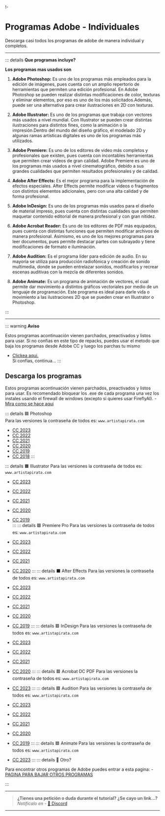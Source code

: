 !- [](https://i.postimg.cc/hj85qPgG/Adobe-programas.png)
# Programas Adobe - Individuales
Descarga casi todos los programas de adobe de manera individual y completos.

---

::: details **Que programas incluye?**

**Los programas mas usados son**

1. **Adobe Photoshop:**
Es uno de los programas más empleados para la edición de imágenes, pues cuenta con un amplio repertorio de herramientas que permiten una edición profesional.
En Adobe Photoshop se pueden realizar distintas modificaciones de color, texturas y eliminar elementos, por eso es uno de los más solicitados.Además, puede ser una alternativa para crear ilustraciones en 2D con texturas.


2. **Adobe Illustrator:**
Es uno de los programas que trabaja con vectores más usados a nivel mundial.
Con Illustrator se pueden crear distintas ilustraciones para distintos fines, como la animación o la impresión.Dentro del mundo del diseño gráfico, el modelado 2D y algunas ramas artísticas digitales es uno de los programas más utilizados.


3. **Adobe Premiere:**
Es uno de los editores de video más completos y profesionales que existen, pues cuenta con incontables herramientas que permiten crear videos de gran calidad.
Adobe Premiere es uno de los programas más usados a nivel cinematográfico, debido a sus grandes cualidades que permiten resultados profesionales y de calidad.


4. **Adobe After Effects:**
Es el mejor programa para la implementación de efectos especiales.
After Effects permite modificar videos o fragmentos con distintos elementos adicionales, pero con una alta calidad y de forma profesional.


5. **Adobe InDesign:**
Es uno de los programas más usados para el diseño de material impreso, pues cuenta con distintas cualidades que permiten maquetar contenido editorial de manera profesional y con gran nitidez.

 
6. **Adobe Acrobat Reader:**
Es uno de los editores de PDF más equipados, pues cuenta con distintas funciones que permiten modificar archivos de manera profesional. Asimismo, es uno de los mejores programas para leer documentos, pues permite destacar partes con subrayado y tiene modificaciones de formato e iluminación.


8. **Adobe Audition:**
Es el programa líder para edición de audio. En su mayoría se utiliza para producción radiofónica y creación de sonido multimedia, donde se pueden entrelazar sonidos, modificarlos y recrear escenas auditivas con la mezcla de diferentes sonidos.

 
9. **Adobe Animate:**
Es un programa de animación de vectores, el cual permite dar movimiento a distintos gráficos vectoriales por medio de un lenguaje de programación. Este programa es ideal para darle vida o movimiento a las ilustraciones 2D que se pueden crear en Illustrator o Photoshop. 

:::

---
::: warning **Aviso**

Estos programas acontinuación vienen parchados, preactivados y listos para usar.
Si no confias en este tipo de repacks, puedes usar el metodo que baja los programas desde Adobe CC y luego los parchas tu mismo
- [Clickea aqui.](/Tutoriales/adobeCC.md)      
Si confias, continua...
:::

## Descarga los programas

Estos programas acontinuación vienen parchados, preactivados y listos para usar. Es recomendado bloquear los .exe de cada programa una vez los instales usando el firewall de windows (excepto si quieres usar FireflyAI). - [Mira como se hace aqui](https://www.xataka.com/basics/como-bloquear-el-acceso-a-internet-a-una-aplicacion-con-el-firewall-de-windows#:~:text=Bloquear%20el%20acceso%20a%20Internet%20de%20una%20aplicación%20que%20ya,acceso%20a%20Internet%20por%20completo.)

::: details 🟦 Photoshop     
Para las versiones la contraseña de todos es: `www.artistapirata.com`       
      
- [CC 2023](https://disq.us/url?url=https%3A%2F%2Fwww.mediafire.com%2Ffile_premium%2Fdfbjnli6gkfgo2g%2FWIN_APS_V24.6.0.573.rar%2Ffile%3ALkujnKzNBELkkXfmCZxkLXtxYmA&cuid=4208103)        
- [CC 2022](https://disq.us/url?url=https%3A%2F%2Fwww.mediafire.com%2Ffile%2Fyp0f1r4j0d6r21b%2FWIN_APS_V23.5.0.669_AP_ZNT.rar%2Ffile%3Asa9zMJb198iceDCybhEHp-TnIXw&cuid=4208103)            
- [CC 2021](https://disq.us/url?url=https%3A%2F%2Fwww.mediafire.com%2Ffile%2Fkew510adp462kyy%2FWIN_APS_V22.5.8.998_AP_ZNT.rar%2Ffile%3AGU54grbZPWIMzy-XsSUD0g0pWho&cuid=4208103)              
- [CC 2020](http://disq.us/url?url=http%3A%2F%2Fwww.mediafire.com%2Ffile%2F732cz8arne5nlda%2FPSCC2K21.21.2.4.WIN.AP.ZNT.rar%3AKFIXEo7XoBONQly5Bs_BOWP-CAE&cuid=4208103)             
- [CC 2019](http://disq.us/url?url=http%3A%2F%2Fwww.mediafire.com%2Ffile%2Fos10tbcyzp1khd3%2FWIN_APS_2K19_V20_AP_ZNT.rar%2Ffile%3ACIztKcBJmhs6bA_bgUfqev_zNs0&cuid=4208103)               
- [CC 2018](http://disq.us/url?url=http%3A%2F%2Fbit.ly%2F2DsSPcR%3A__bJC5iOIXVUl3VXXU9WwDrCUUI&cuid=4208103)
:::

::: details 🟧 Illustrator
Para las versiones la contraseña de todos es: `www.artistapirata.com`       

- [CC 2023](https://disq.us/url?url=https%3A%2F%2Fwww.mediafire.com%2Ffile%2F5rl1r0jq3yxqa8n%2FWIN_AAI_V27.1.0.189_AP_ZNT.rar%2Ffile%3ACeK6gVRz3AAB-9xzySKqvv1IYrs&cuid=4208103)        

- [CC 2022](https://disq.us/url?url=https%3A%2F%2Fwww.mediafire.com%2Ffile%2Fr4pb4iocxtmkapm%2FWIN_AAI_V26.5.0.223_AP_ZNT.rar%2Ffile%3AtybK_260rmaooXQoz93gntZBRY8&cuid=4208103)         

- [CC 2021](https://disq.us/url?url=https%3A%2F%2Fwww.mediafire.com%2Ffile%2Fmma6fhd8bcbmbkw%2FWIN_AAI_V25.4.1.498_AP_ZNT.rar%2Ffile%3A4Cxz7nNNTniZonVn6oz1Edklp9A&cuid=4208103)     

- [CC 2020](http://disq.us/url?url=http%3A%2F%2Fwww.mediafire.com%2Ffile%2Fg7sgg5fmjamqjrl%2FAI24.3.0.WIN.AP.ZNT.rar%2Ffile%3AkmpvK5tWrbBH7fSVniMMpT5ojSU&cuid=4208103)      
- [CC 2019](http://disq.us/url?url=http%3A%2F%2Fwww.mediafire.com%2Ffile%2F2dl03gyj62tknn8%2FWIN_AI_2K19_V23.1_AP_ZNT.rar%2Ffile%3A38QUK9JDZ7dXDpZ-zsqGTYYhnlE&cuid=4208103)       
:::
::: details 🟪 Premiere Pro
Para las versiones la contraseña de todos es: `www.artistapirata.com`       

- [CC 2023](https://disq.us/url?url=https%3A%2F%2Fwww.mediafire.com%2Ffile%2Fvxho87az9vftx32%2FWIN_APR_V23.5.0.56_AP_ZNT.rar%2Ffile%3Aptw6JuFzPinQZqxuyBcDLTNuP3c&cuid=4208103)       

- [CC 2022](https://disq.us/url?url=https%3A%2F%2Fwww.mediafire.com%2Ffile%2Fqs365zx4kjnpfhf%2FWIN_APR_V22.6.2.2_AP_ZNT.rar%2Ffile%3AE7PwqjtfITgWaB5kV8vHbiqL-f0&cuid=4208103)      

- [CC 2021](https://disq.us/url?url=https%3A%2F%2Fwww.mediafire.com%2Ffile%2F4y56b8a4q331s91%2FWIN_APR_V15.4.1.6_AP_ZNT.rar%2Ffile%3ARwGHXBK7xF466gkE4xJsr45_0dg&cuid=4208103)      

- [CC 2020](https://disq.us/url?url=https%3A%2F%2Fwww.mediafire.com%2Ffile%2Fhcjo00k3pqyx2xv%2FWIN_APP_V14.9.0.52_AP_ZNT.rar%2Ffile%3A7Ka5YX9QP6TOfgeywkQR7Ht9S5M&cuid=4208103)
:::
::: details ⬛ After Effects
Para las versiones la contraseña de todos es: `www.artistapirata.com`      

- [CC 2023](https://disq.us/url?url=https%3A%2F%2Fwww.mediafire.com%2Ffile%2Fohfv2ixhcjsdmsc%2FWIN_AAE_V23.5.0.52_AP_ZNT.rar%2Ffile%3AfUbiPHY2UqCRNTbUai3I8kHIgQ4&cuid=4208103)       

- [CC 2022](https://disq.us/url?url=https%3A%2F%2Fwww.mediafire.com%2Ffile%2Fd9qd6h6ghnbn5u2%2FWIN_AAE_V22.6.0.64_AP_ZNT.rar%2Ffile%3ASknbJyGOL1pMmKQCKbFVquMzQuE&cuid=4208103)       

- [CC 2021](https://disq.us/url?url=https%3A%2F%2Fwww.mediafire.com%2Ffile%2Ftj269xrrx4tzso5%2FWIN_AAE_V18.4.1.4_AP_ZNT.rar%2Ffile%3ATmsc-2wKRTtj53s3d-o7Yz6RGm8&cuid=4208103)       

- [CC 2020](https://disq.us/url?url=https%3A%2F%2Fwww.mediafire.com%2Ffile%2Fj3yd5l42is8ukcb%2FWIN_AAE_V17.7.0.45_AP_ZNT.rar%2Ffile%3AUSrJHPkPPM-woxclwtXS-8azI2I&cuid=4208103)       

- [CC 2019](https://disq.us/url?url=https%3A%2F%2Fdrive.google.com%2Ffile%2Fd%2F1NaWnqz9AEVsEyXQDkMc8hV6w1DECwkT6%2Fview%3ASCaCYssF9mfMiF3LV5v4PcWqUCA&cuid=4208103)
:::
::: details 🟥 InDesign
Para las versiones la contraseña de todos es: `www.artistapirata.com`      

- [CC 2023](https://disq.us/url?url=https%3A%2F%2Fwww.mediafire.com%2Ffile_premium%2Fafnyqvp3sop09b0%2FWIN_AID_V18.5.0.57_AP_ZNT.rar%2Ffile%3AhUpdmYFPPWTjVIKN5xktG_Ys0ME&cuid=4208103)        

- [CC 2022](https://disq.us/url?url=https%3A%2F%2Fwww.mediafire.com%2Ffile%2F222hhlx2osn2xf9%2FWIN_AID_V17.4.0.51_AP_ZNT.rar%2Ffile%3AZ_c41JUEULpUpLCXTMFRi246wPQ&cuid=4208103)       

- [CC 2021](https://disq.us/url?url=https%3A%2F%2Fwww.mediafire.com%2Ffile%2Fxqefkei2bqwm5j4%2FWIN_AID_V16.4.0.55_AP_ZNT.rar%2Ffile%3AZkmXOrtvvJgxoLXAWOOUFluuqNI&cuid=4208103)         

- [CC 2020](http://disq.us/url?url=http%3A%2F%2Fwww.mediafire.com%2Ffile%2Fxi8ye7vb5oqafuv%2FID2K20.15.1.2.WIN.AP.ZNT.rar%2Ffile%3A2Ntdg9wjCyHi-5pVLzzYG5Vj5aY&cuid=4208103)
:::
::: details 🟥 Acrobat DC PDF
Para las versiones la contraseña de todos es: `www.artistapirata.com`      

- [CC 2023](https://www.mediafire.com/file/tfogsmbw95lf661/WIN_AADC_V2023.003.20244_AP_ZNT.rar/file)
:::
::: details 🟪 Audition
Para las versiones la contraseña de todos es: `www.artistapirata.com`        

- [CC 2023](https://disq.us/url?url=https%3A%2F%2Fwww.mediafire.com%2Ffile%2Fz3kb0pbnpynkfjy%2FWIN_AAU_V23.5.0.48_AP_ZNT.rar%2Ffile%3AvSJqu-lQsv6IWA0MT8lHFJ0NjUk&cuid=4208103)       

- [CC 2022](https://disq.us/url?url=https%3A%2F%2Fwww.mediafire.com%2Ffile%2Fy8i95ompzrvl8w5%2FWIN_AAU_V22.6.0.66_AP_ZNT.rar%2Ffile%3Ae8aFkXA98O5wqcEm0q-5mm_gxx0&cuid=4208103)      

- [CC 2021](https://disq.us/url?url=https%3A%2F%2Fwww.mediafire.com%2Ffile%2Fksfjaasazdff0ik%2FWIN_AAU_V14.4.0.38_AP_ZNT.rar%2Ffile%3AyA-WuJ5G_DXOKTfxdUeSP-9VR4A&cuid=4208103)       

- [CC 2020](http://disq.us/url?url=http%3A%2F%2Fwww.mediafire.com%2Ffile%2F68jkuwwkilj77a9%2FWIN_AAU_2K21_V13_AP_ZNT.rar%2Ffile%3ADpwvlA5vRIui2NG4mXjNeOyMCAQ&cuid=4208103)       
- [CC 2019](https://disq.us/url?url=https%3A%2F%2Fwww.mediafire.com%2Ffile%2Foxy5tc86uw6cksh%2FAUD.CC.2K19.12.1.3.10.WIN.AP.ZENTINELS.rar%2Ffile%3AkX8H7R7gHTLITVce_Ft6_pDXa9Y&cuid=4208103)
:::
::: details 🟦 Animate
Para las versiones la contraseña de todos es: `www.artistapirata.com`       

- [CC 2023](https://disq.us/url?url=https%3A%2F%2Fwww.mediafire.com%2Ffile_premium%2Fl8b5rykunq7daub%2FWIN_AAN_V23.0.2.103_AP_ZNT.rar%2Ffile%3A89PqTt1cpo7nnUyoS_HNLUnIm74&cuid=4208103)
:::
::: details 👀 Otro? 

Para encontrar otros programas de Adobe puedes entrar a esta pagina: - [PAGINA PARA BAJAR OTROS PROGRAMAS](https://www.artistapirata.com/?s=adobe)

:::

---

> **¿Tienes una petición o duda durante el tutorial? ¿Se cayo un link...?**       
> *Notificalo en* - [🚀 Discord](https://discord.gg/hVKeY3uEru) 

---